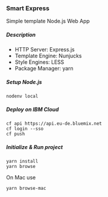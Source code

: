 
### Smart Express

Simple template Node.js Web App

##### Description

* HTTP Server: Express.js
* Template Engine: Nunjucks
* Style Engines: LESS
* Package Manager: yarn

##### Setup Node.js

    nodenv local

##### Deploy on IBM Cloud

    cf api https://api.eu-de.bluemix.net
    cf login --sso
    cf push

##### Initialize & Run project

    yarn install
    yarn browse 

On Mac use

    yarn browse-mac    
    
